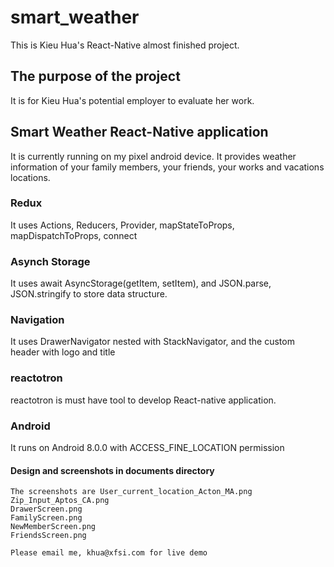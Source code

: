 # smart_weather
This is Kieu Hua's React-Native almost finished project. 

## The purpose of the project
It is for Kieu Hua's potential employer to evaluate her work.

## Smart Weather React-Native application
It is currently running on my pixel android device. It provides weather information of your 
family members, your friends, your works and vacations locations.

### Redux
It uses Actions, Reducers, Provider, mapStateToProps, mapDispatchToProps, connect

### Asynch Storage
It uses await AsyncStorage(getItem, setItem), and JSON.parse, JSON.stringify to store data structure.

### Navigation
It uses DrawerNavigator nested with StackNavigator, and the custom header with logo and title

### reactotron 
reactotron is must have tool to develop React-native application.

### Android
It runs on Android 8.0.0 with ACCESS_FINE_LOCATION permission

#### Design  and screenshots in documents directory

```
The screenshots are User_current_location_Acton_MA.png
Zip_Input_Aptos_CA.png
DrawerScreen.png
FamilyScreen.png
NewMemberScreen.png
FriendsScreen.png
```

```
Please email me, khua@xfsi.com for live demo
```
